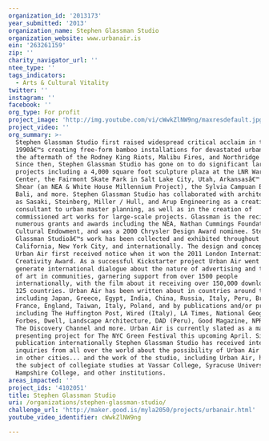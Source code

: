 ```yaml
---
organization_id: '2013173'
year_submitted: '2013'
organization_name: Stephen Glassman Studio
organization_website: www.urbanair.is
ein: '263261159'
zip: ''
charity_navigator_url: ''
ntee_type: ''
tags_indicators:
  - Arts & Cultural Vitality
twitter: ''
instagram: ''
facebook: ''
org_type: For profit
project_image: 'http://img.youtube.com/vi/cWwkZlNW9ng/maxresdefault.jpg'
project_video: ''
org_summary: >-
  Stephen Glassman Studio first raised widespread critical acclaim in the early
  1990â€™s creating free-form bamboo installations for devastated urban sites in
  the aftermath of the Rodney King Riots, Malibu Fires, and Northridge Quake.
  Since then, Stephen Glassman Studio has gone on to do significant large-scale
  projects including a 4,000 square foot sculpture plaza at the LNR Warner
  Center, the Fairmont Skate Park in Salt Lake City, Utah, Arkansasâ€™ Southeast
  Shear (an NEA & White House Millennium Project), the Sylvia Campuan Bridge in
  Bali, and more. Stephen Glassman Studio has collaborated with architects such
  as Sasaki, Steinberg, Miller / Hull, and Arup Engineering as a creative
  consultant to urban master planning, as well as in the creation of
  commissioned art works for large-scale projects. Glassman is the recipient of
  numerous grants and awards including the NEA, Nathan Cummings Foundation, LA
  Cultural Endowment, and was a 2000 Chrysler Design Award nominee. Stephen
  Glassman Studioâ€™s work has been collected and exhibited throughout Southern
  California, New York City, and internationally. The design and concept for
  Urban Air first received notice when it won the 2011 London International
  Creativity Award. As a successful Kickstarter project Urban Air went on to
  generate international dialogue about the nature of advertising and the role
  of art in communities, garnering support from over 1500 people
  internationally, with the film about it receiving over 150,000 downloads in
  125 countries. Urban Air has been written about in countries around the Globe
  including Japan, Greece, Egypt, India, China, Russia, Italy, Peru, Brazil,
  France, England, Taiwan, Italy, Poland, and by publications and/or programs
  including The Huffington Post, Wired (Italy), LA Times, National Geographic,
  Forbes, Dwell, Landscape Architecture, DAD (Peru), Good Magazine, NPR, KCET,
  The Discovery Channel and more. Urban Air is currently slated as a main stage
  presenting project for The NYC Green Festival this upcoming April. Since its
  publication internationally Stephen Glassman Studio has received interest and
  inquiries from all over the world about the possibility of Urban Air projects
  in other cities... and the work of the studio, including Urban Air, has been
  the subject of collegiate studies at Vassar College, Syracuse University,
  Hampshire College, and other institutions.
areas_impacted: ''
project_ids: '4102051'
title: Stephen Glassman Studio
uri: /organizations/stephen-glassman-studio/
challenge_url: 'http://maker.good.is/myla2050/projects/urbanair.html'
youtube_video_identifier: cWwkZlNW9ng

---
```

